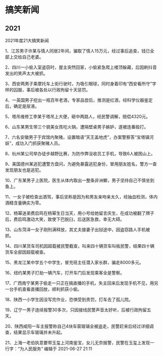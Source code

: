 # 搞笑新闻

## 2021
2021年度21大搞笑新闻

1、江苏男子许某与情人同居2年间，骗取了情人15万元，经过事后追查，钱已全部上交给自己老婆。

2、四川一小偷入室盗窃时，屋主突然回家，小偷紧急爬上楼顶躲藏，后因刷抖音发出的笑声太大被抓。

3、西安两男子乘摩托车上街行驶时，为吸引眼球，同时身着印有“西安看所守”字样的囚服，事后被各处以行政拘留十天惩罚。

4、一英国男子挖出一瓶百年老酒，专家品尝后，推测是红酒，经科学仪器鉴定后，确定是尿液。

5、塔吊维修工李某于塔吊上大便，砸中两路人，经民警调解，赔偿4320元。

6、山东某男生带三个貌美女孩吃火锅，遭隔壁桌男子嫉妒，遂被连番殴打。

7、六名安徽男子于宾馆内聚赌，设置暗语“天王盖地虎”，办案警察答“宝塔镇河妖”，成功入门抓获聚赌人员。

8、杭州某公司举办徒步越野比赛，为防作弊没收员工手机，导致6人被困山上。

9、美国德州某逃犯遭警方盘问，为避免暴露逃犯身份，冒用朋友姓名，警方一查发现朋友也是逃犯。

10、广东某男子上医院，医生从体内取出一整条非洲鲫，男子坚持自己不慎坐到鱼上。

11、一女子被检查出酒驾，事后坚称是因为和男友亲吻亲太久，经抽血检测，体内酒精含量确实为零。

12、杨幂迷弟费启鸣在杨幂生日当天，用小号给她留言庆生，在成功被翻了牌子后，费启鸣激动大笑，致使下巴脱臼，后送医急救，幸无大碍。


13、山东菏泽一女子刚刑满释放，其丈夫接妻子出狱途中，因盗窃路人手机被抓。

14、四川某货车司机因超载被民警截查，叫来四十辆货车叫板民警，结果四十辆货车全部因超载被查。

15、黑龙江某中学五个中学生，冒充班主任潜入家长群，骗走8000多元。

16、纽约某男子打劫一辆汽车，打开车门后发现乘客全是警察。

17、广西南宁某男子偷走一只正在搞直播的手机，失主回来后发现手机不见，用另一台手机查看直播回放，顺利抓获小偷。

18、陕西一小学生因没写完作业，恐惧受到责罚，打车去了孤儿院。

19、辽宁一男子连续报警30多次，只因接线民警声音太好听，后被行政拘留五天。

20、陕西咸阳一车主报警称自己4块车窗玻璃全被盗走，民警赶来后经过详细调查，结果显示车玻璃并未升起。

21、上海一老伯执意要带玉玺上河南鉴宝，女儿无奈报警，民警在玉玺上发现一行字：“为人民服务”
编辑于 2021-06-27 21:11